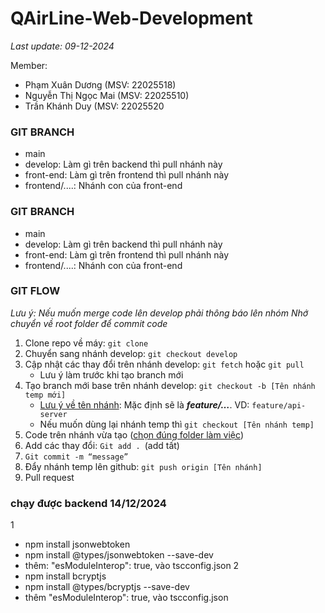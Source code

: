 # QAirLine-Web-Development
_Last update: 09-12-2024_

Member:
- Phạm Xuân Dương (MSV: 22025518)
- Nguyễn Thị Ngọc Mai (MSV: 22025510)
- Trần Khánh Duy (MSV: 22025520

### GIT BRANCH
- main
- develop: Làm gì trên backend thì pull nhánh này
- front-end: Làm gì trên frontend thì pull nhánh này
- frontend/....: Nhánh con của front-end

### GIT BRANCH
- main
- develop: Làm gì trên backend thì pull nhánh này
- front-end: Làm gì trên frontend thì pull nhánh này
- frontend/....: Nhánh con của front-end

### GIT FLOW
*Lưu ý: Nếu muốn merge code lên develop phải thông báo lên nhóm*
*Nhớ chuyển về root folder để commit code*
1. Clone repo về máy: `git clone`
2. Chuyển sang nhánh develop: `git checkout develop`
3. Cập nhật các thay đổi trên nhánh develop: `git fetch` hoặc `git pull`
   - Lưu ý làm trước khi tạo branch mới
4. Tạo branch mới base trên nhánh develop: `git checkout -b [Tên nhánh temp mới]`
   - [Lưu ý về tên nhánh](#git-branch): Mặc định sẽ là _**feature/…**_. VD: `feature/api-server`
   - Nếu muốn dùng lại nhánh temp thì `git checkout [Tên nhánh temp]`
5. Code trên nhánh vừa tạo ([chọn đúng folder làm việc](#do-not-code-in-the-root-folder-))
6. Add các thay đổi: `Git add . `(add tất)
7. `Git commit -m “message”`
8. Đẩy nhánh temp lên github: `git push origin [Tên nhánh]`
9. Pull request

### chạy được backend 14/12/2024
1
- npm install jsonwebtoken
- npm install @types/jsonwebtoken --save-dev
- thêm: "esModuleInterop": true,  vào tscconfig.json
2
- npm install bcryptjs
- npm install @types/bcryptjs --save-dev
-  thêm "esModuleInterop": true, vào tscconfig.json

